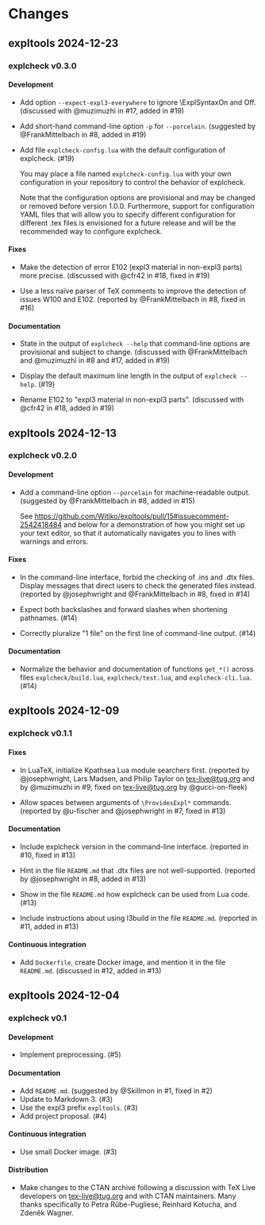 # Changes

## expltools 2024-12-23

### explcheck v0.3.0

#### Development

- Add option `--expect-expl3-everywhere` to ignore \ExplSyntaxOn and Off.
  (discussed with @muzimuzhi in #17, added in #19)

- Add short-hand command-line option `-p` for `--porcelain`.
  (suggested by @FrankMittelbach in #8, added in #19)

- Add file `explcheck-config.lua` with the default configuration of explcheck. (#19)

  You may place a file named `explcheck-config.lua` with your own configuration
  in your repository to control the behavior of explcheck.

  Note that the configuration options are provisional and may be changed or
  removed before version 1.0.0. Furthermore, support for configuration YAML
  files that will allow you to specify different configuration for different
  .tex files is envisioned for a future release and will be the recommended way
  to configure explcheck.

#### Fixes

- Make the detection of error E102 (expl3 material in non-expl3 parts) more precise.
  (discussed with @cfr42 in #18, fixed in #19)

- Use a less naïve parser of TeX comments to improve the detection of issues
  W100 and E102. (reported by @FrankMittelbach in #8, fixed in #16)

#### Documentation

- State in the output of `explcheck --help` that command-line options are
  provisional and subject to change. (discussed with @FrankMittelbach and
  @muzimuzhi in #8 and #17, added in #19)

- Display the default maximum line length in the output of `explcheck --help`. (#19)

- Rename E102 to "expl3 material in non-expl3 parts".
  (discussed with @cfr42 in #18, added in #19)

## expltools 2024-12-13

### explcheck v0.2.0

#### Development

- Add a command-line option `--porcelain` for machine-readable output.
  (suggested by @FrankMittelbach in #8, added in #15)

  See <https://github.com/Witiko/expltools/pull/15#issuecomment-2542418484>
  and below for a demonstration of how you might set up your text editor, so
  that it automatically navigates you to lines with warnings and errors.

#### Fixes

- In the command-line interface, forbid the checking of .ins and .dtx files.
  Display messages that direct users to check the generated files instead.
  (reported by @josephwright and @FrankMittelbach in #8, fixed in #14)

- Expect both backslashes and forward slashes when shortening pathnames. (#14)

- Correctly pluralize "1 file" on the first line of command-line output. (#14)

#### Documentation

- Normalize the behavior and documentation of functions `get_*()` across files
  `explcheck/build.lua`, `explcheck/test.lua`, and `explcheck-cli.lua`. (#14)

## expltools 2024-12-09

### explcheck v0.1.1

#### Fixes

- In LuaTeX, initialize Kpathsea Lua module searchers first.
  (reported by @josephwright, Lars Madsen, and Philip Taylor on
  [tex-live@tug.org][tex-live-02] and by @muzimuzhi in #9,
  fixed on [tex-live@tug.org][tex-live-03] by @gucci-on-fleek)

- Allow spaces between arguments of `\ProvidesExpl*` commands.
  (reported by @u-fischer and @josephwright in #7, fixed in #13)

 [tex-live-02]: https://tug.org/pipermail/tex-live/2024-December/050958.html
 [tex-live-03]: https://tug.org/pipermail/tex-live/2024-December/050968.html

#### Documentation

- Include explcheck version in the command-line interface.
  (reported in #10, fixed in #13)

- Hint in the file `README.md` that .dtx files are not well-supported.
  (reported by @josephwright in #8, added in #13)

- Show in the file `README.md` how explcheck can be used from Lua code. (#13)

- Include instructions about using l3build in the file `README.md`.
  (reported in #11, added in #13)

#### Continuous integration

- Add `Dockerfile`, create Docker image, and mention it in the file `README.md`.
  (discussed in #12, added in #13)

## expltools 2024-12-04

### explcheck v0.1

#### Development

- Implement preprocessing. (#5)

#### Documentation

- Add `README.md`. (suggested by @Skillmon in #1, fixed in #2)
- Update to Markdown 3. (#3)
- Use the expl3 prefix `expltools`. (#3)
- Add project proposal. (#4)

#### Continuous integration

- Use small Docker image. (#3)

#### Distribution

- Make changes to the CTAN archive following a discussion with TeX Live developers
  on [tex-live@tug.org][tex-live-01] and with CTAN maintainers. Many thanks
  specifically to Petra Rübe-Pugliese, Reinhard Kotucha, and Zdeněk Wagner.

 [tex-live-01]: https://tug.org/pipermail/tex-live/2024-December/050952.html
